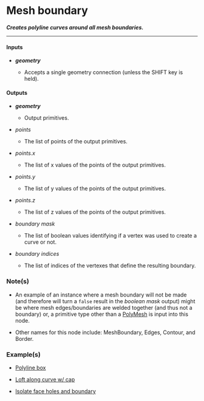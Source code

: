 # Mesh boundary

**_Creates polyline curves around all mesh boundaries._**

---


#### Inputs

* **_geometry_**

  * Accepts a single geometry connection (unless the SHIFT key is held).


#### Outputs

* **_geometry_**

  * Output primitives.

* _points_

  * The list of points of the output primitives.

* _points.x_

  * The list of x values of the points of the output primitives.

* _points.y_

  * The list of y values of the points of the output primitives.

* _points.z_

  * The list of z values of the points of the output primitives.

* _boundary mask_

  * The list of boolean values identifying if a vertex was used to create a curve or not.

* _boundary indices_

  * The list of indices of the vertexes that define the resulting boundary.


### Note(s)

* An example of an  instance where a mesh boundary will not be made (and therefore will turn a `false` result in the _boolean mask_ output) might be where mesh edges/boundaries are welded together (and thus not a boundary) or, a primitive type other than a [PolyMesh](/concepts/GeneralConcepts/polyMesh.md) is input into this node.

* Other names for this node include: MeshBoundary, Edges, Contour, and Border.


### Example(s)

* <a href="https://creator.trimble.com/graph?assetURI=whp:fb65c141-bf5f-4646-9acf-630ca39ff972&version=latest" target="_blank">Polyline box</a>

* <a href="https://creator.trimble.com/graph?assetURI=whp:728dd414-114f-4668-8f5c-9fb8154d0b79&version=latest" target="_blank">Loft along curve w/ cap</a>

* <a href="https://creator.trimble.com/graph?assetURI=whp:1aaa9e16-e112-463e-bf9a-2c990de46a4e&version=latest" target="_blank">Isolate face holes and boundary</a>
